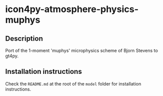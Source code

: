 # icon4py-atmosphere-physics-muphys

## Description

Port of the 1-moment 'muphys' microphysics scheme of Bjorn Stevens to gt4py.

## Installation instructions

Check the `README.md` at the root of the `model` folder for installation instructions.
